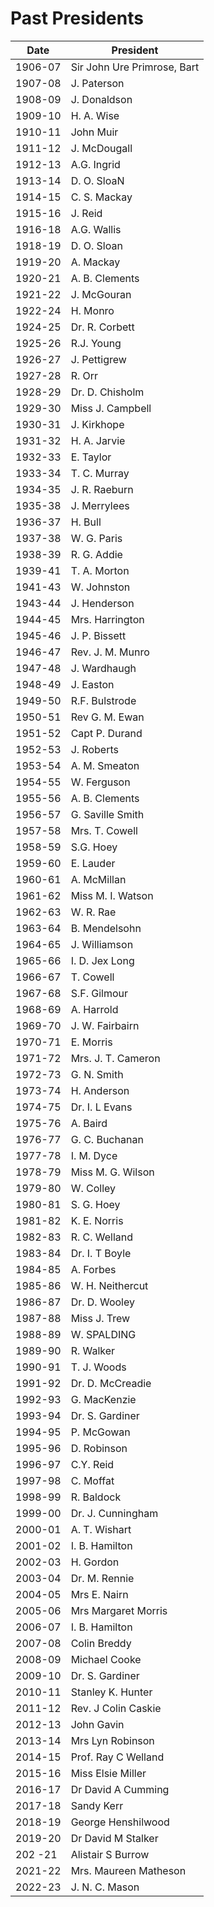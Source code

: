 # Past Presidents

Date    | President
------- | -------
1906-07 | Sir John Ure Primrose, Bart |
1907-08 | J. Paterson |
1908-09 | J. Donaldson |
1909-10 | H. A. Wise |
1910-11 | John Muir |
1911-12 | J. McDougall |
1912-13 | A.G. Ingrid |
1913-14 | D. O. SloaN |
1914-15 | C. S. Mackay |
1915-16 | J. Reid |
1916-18 | A.G. Wallis |
1918-19 | D. O. Sloan |
1919-20 | A. Mackay |
1920-21 | A. B. Clements |
1921-22 | J. McGouran |
1922-24 | H. Monro |
1924-25 | Dr. R. Corbett |
1925-26 | R.J. Young |
1926-27 | J. Pettigrew |
1927-28 | R. Orr |
1928-29 | Dr. D. Chisholm |
1929-30 | Miss J. Campbell |
1930-31 | J. Kirkhope |
1931-32 | H. A. Jarvie |
1932-33 | E. Taylor |
1933-34 | T. C. Murray    |
1934-35 | J. R. Raeburn |
1935-38 | J. Merrylees |
1936-37 | H. Bull |
1937-38 | W. G. Paris    |
1938-39 | R. G. Addie |
1939-41 | T. A. Morton |
1941-43 | W. Johnston |
1943-44 | J. Henderson |
1944-45 | Mrs. Harrington |
1945-46 | J. P. Bissett |
1946-47 | Rev. J. M. Munro |
1947-48 | J. Wardhaugh |
1948-49 | J. Easton |
1949-50 | R.F. Bulstrode |
1950-51 | Rev G. M. Ewan |
1951-52 | Capt P. Durand |
1952-53 | J. Roberts |
1953-54 | A. M. Smeaton |
1954-55 | W. Ferguson |
1955-56 | A. B. Clements |
1956-57 | G. Saville Smith |
1957-58 | Mrs. T. Cowell   |
1958-59 | S.G. Hoey   |
1959-60 | E. Lauder |
1960-61 | A. McMillan   |
1961-62 | Miss M. I. Watson |
1962-63 | W. R. Rae |
1963-64 | B. Mendelsohn |
1964-65 | J. Williamson |
1965-66 | I. D. Jex Long |
1966-67 | T. Cowell |
1967-68 | S.F. Gilmour |
1968-69 | A. Harrold |
1969-70 | J. W. Fairbairn |
1970-71 | E. Morris |
1971-72 | Mrs. J. T. Cameron |
1972-73 | G. N. Smith |
1973-74 | H. Anderson |
1974-75 | Dr. I. L Evans |
1975-76 | A. Baird |
1976-77 | G. C. Buchanan |
1977-78 | I. M. Dyce |
1978-79 | Miss M. G. Wilson |
1979-80 | W. Colley |
1980-81 | S. G. Hoey |
1981-82 | K. E. Norris |
1982-83 | R. C. Welland |
1983-84 | Dr. I. T Boyle |
1984-85 | A. Forbes |
1985-86 | W. H. Neithercut |
1986-87 | Dr. D. Wooley |
1987-88 | Miss J. Trew |
1988-89 | W. SPALDING |
1989-90 | R. Walker |
1990-91 | T. J.  Woods  |
1991-92 | Dr. D. McCreadie |
1992-93 | G. MacKenzie  |
1993-94 | Dr. S. Gardiner |
1994-95 | P. McGowan |
1995-96 | D. Robinson |
1996-97 | C.Y. Reid |
1997-98 | C. Moffat |
1998-99 | R. Baldock |
1999-00 | Dr. J. Cunningham |
2000-01 | A. T. Wishart   |
2001-02 | I. B. Hamilton |
2002-03 | H. Gordon |
2003-04 | Dr. M. Rennie |
2004-05 | Mrs E. Nairn |
2005-06 | Mrs Margaret Morris   |
2006-07 | I. B. Hamilton |
2007-08 | Colin Breddy |
2008-09 | Michael Cooke |
2009-10 | Dr. S. Gardiner|
2010-11 | Stanley K. Hunter |
2011-12 | Rev. J Colin Caskie |
2012-13 | John Gavin |
2013-14 | Mrs Lyn Robinson |
2014-15 | Prof. Ray C Welland |
2015-16 | Miss Elsie Miller |
2016-17 | Dr David A Cumming |
2017-18 | Sandy Kerr |
2018-19 | George Henshilwood |
2019-20 | Dr David M Stalker |
202 -21 | Alistair S Burrow |
2021-22 | Mrs. Maureen Matheson|
2022-23 | J. N. C. Mason|

